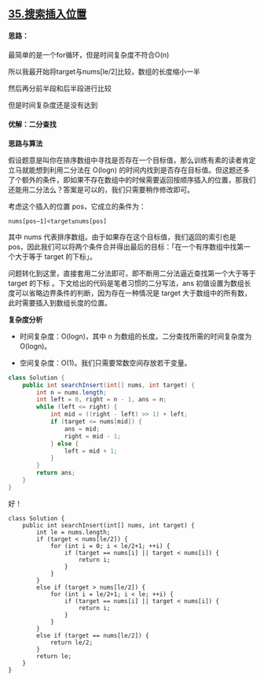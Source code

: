 ## [35.搜索插入位置](https://github.com/NNN-HY/LeetCode/issues/10)
#### 思路：

最简单的是一个for循环，但是时间复杂度不符合O(n)

所以我最开始将target与nums[le/2]比较，数组的长度缩小一半

然后再分前半段和后半段进行比较

但是时间复杂度还是没有达到







#### 优解：二分查找

**思路与算法**

假设题意是叫你在排序数组中寻找是否存在一个目标值，那么训练有素的读者肯定立马就能想到利用二分法在 O(logn) 的时间内找到是否存在目标值。但这题还多了个额外的条件，即如果不存在数组中的时候需要返回按顺序插入的位置，那我们还能用二分法么？答案是可以的，我们只需要稍作修改即可。

考虑这个插入的位置 pos，它成立的条件为：

```
nums[pos−1]<target≤nums[pos]
```

其中 nums 代表排序数组。由于如果存在这个目标值，我们返回的索引也是 pos，因此我们可以将两个条件合并得出最后的目标：「在一个有序数组中找第一个大于等于 target 的下标」。

问题转化到这里，直接套用二分法即可，即不断用二分法逼近查找第一个大于等于 target 的下标 。下文给出的代码是笔者习惯的二分写法，ans 初值设置为数组长度可以省略边界条件的判断，因为存在一种情况是 target 大于数组中的所有数，此时需要插入到数组长度的位置。

**复杂度分析**

- 时间复杂度：O(logn)，其中 n 为数组的长度。二分查找所需的时间复杂度为 O(logn)。

- 空间复杂度：O(1)。我们只需要常数空间存放若干变量。


```java
class Solution {
    public int searchInsert(int[] nums, int target) {
        int n = nums.length;
        int left = 0, right = n - 1, ans = n;
        while (left <= right) {
            int mid = ((right - left) >> 1) + left;
            if (target <= nums[mid]) {
                ans = mid;
                right = mid - 1;
            } else {
                left = mid + 1;
            }
        }
        return ans;
    }
}
```

好！

```
class Solution {
    public int searchInsert(int[] nums, int target) {
        int le = nums.length;
        if (target < nums[le/2]) {
            for (int i = 0; i < le/2+1; ++i) {
                if (target == nums[i] || target < nums[i]) {
                    return i;
                }
            }
        }
        else if (target > nums[le/2]) {
            for (int i = le/2+1; i < le; ++i) {
                if (target == nums[i] || target < nums[i]) {
                    return i;
                }
            }
        }
        else if (target == nums[le/2]) {
            return le/2;
        }
        return le;
    }
}
```

